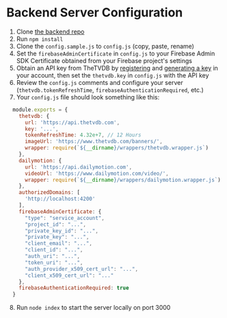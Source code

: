 # Backend Server Configuration

1. Clone [the backend repo](https://github.com/ramtinsoltani/releasedates-backend-public)
2. Run `npm install`
3. Clone the `config.sample.js` to `config.js` (copy, paste, rename)
4. Set the `firebaseAdminCertificate` in `config.js` to your Firebase Admin SDK Certificate obtained from your Firebase project's settings
5. Obtain an API key from TheTVDB by [registering](https://www.thetvdb.com/?tab=register) and [generating a key](https://www.thetvdb.com/?tab=apiregister) in your account, then set the `thetvdb.key` in `config.js` with the API key
6. Review the `config.js` comments and configure your server (`thetvdb.tokenRefreshTime`, `firebaseAuthenticationRequired`, etc.)
7. Your `config.js` file should look something like this:
```js
  module.exports = {
    thetvdb: {
      url: 'https://api.thetvdb.com',
      key: '...',
      tokenRefreshTime: 4.32e+7, // 12 Hours
      imageUrl: 'https://www.thetvdb.com/banners/',
      wrapper: require(`${__dirname}/wrappers/thetvdb.wrapper.js`)
    },
    dailymotion: {
      url: 'https://api.dailymotion.com',
      videoUrl: 'https://www.dailymotion.com/video/',
      wrapper: require(`${__dirname}/wrappers/dailymotion.wrapper.js`)
    },
    authorizedDomains: [
      'http://localhost:4200'
    ],
    firebaseAdminCertificate: {
      "type": "service_account",
      "project_id": "...",
      "private_key_id": "...",
      "private_key": "...",
      "client_email": "...",
      "client_id": "...",
      "auth_uri": "...",
      "token_uri": "...",
      "auth_provider_x509_cert_url": "...",
      "client_x509_cert_url": "..."
    },
    firebaseAuthenticationRequired: true
  }
```
8. Run `node index` to start the server locally on port 3000
